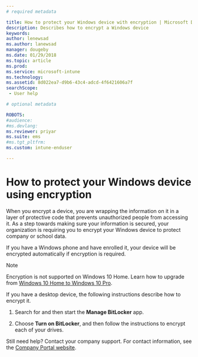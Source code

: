 ```yaml
---
# required metadata

title: How to protect your Windows device with encryption | Microsoft Docs
description: Describes how to encrypt a Windows device
keywords:
author: lenewsad
ms.author: lanewsad
manager: dougeby
ms.date: 01/29/2018
ms.topic: article
ms.prod:
ms.service: microsoft-intune
ms.technology:
ms.assetid: 8d022ea7-d9b6-43c4-adcd-4f6421606a7f
searchScope:
 - User help

# optional metadata

ROBOTS:  
#audience:
#ms.devlang:
ms.reviewer: priyar
ms.suite: ems
#ms.tgt_pltfrm:
ms.custom: intune-enduser

---
```



# How to protect your Windows device using encryption

When you encrypt a device, you are wrapping the information on it in a layer of protective code that prevents unauthorized people from accessing it. As a step towards making sure your information is secured, your organization is requiring you to encrypt your Windows device to protect company or school data. 

If you have a Windows phone and have enrolled it, your device will be encrypted automatically if encryption is required.

> [!Note]
> Encryption is not supported on Windows 10 Home. Learn how to upgrade from [Windows 10 Home to Windows 10 Pro](https://support.microsoft.com/help/12384/windows-10-upgrading-home-to-pro).


If you have a desktop device, the following instructions describe how to encrypt it.

1.  Search for and then start the **Manage BitLocker** app.

2.  Choose **Turn on BitLocker**, and then follow the instructions to encrypt each of your drives.

Still need help? Contact your company support. For contact information, see the [Company Portal website](https://go.microsoft.com/fwlink/?linkid=2010980).
